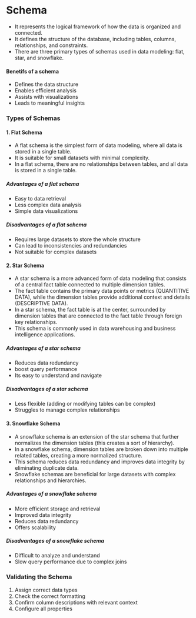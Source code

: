 # Schema
- It represents the logical framework of how the data is organized and connected. 
- It defines the structure of the database, including tables, columns, relationships, and constraints. 
- There are three primary types of schemas used in data modeling: flat, star, and snowflake.

#### Benetifs of a schema
- Defines the data structure
- Enables efficient analysis
- Assists with visualizations
- Leads to meaningful insights

### Types of Schemas

#### 1. Flat Schema
- A flat schema is the simplest form of data modeling, where all data is stored in a single table.
- It is suitable for small datasets with minimal complexity.
- In a flat schema, there are no relationships between tables, and all data is stored in a single table.

##### Advantages of a flat schema
- Easy to data retrieval
- Less complex data analysis
- Simple data visualizations

##### Disadvantages of a flat schema
- Requires large datasets to store the whole structure
- Can lead to inconsistencies and redundancies
- Not suitable for complex datasets

#### 2. Star Schema
- A star schema is a more advanced form of data modeling that consists of a central fact table connected to multiple dimension tables.
- The fact table contains the primary data points or metrics (QUANTITIVE DATA), while the dimension tables provide additional context and details (DESCRIPTIVE DATA).
- In a star schema, the fact table is at the center, surrounded by dimension tables that are connected to the fact table through foreign key relationships.
- This schema is commonly used in data warehousing and business intelligence applications.

##### Advantages of a star schema
- Reduces data redundancy
- boost query performance
- Its easy to understand and navigate

##### Disadvantages of a star schema
- Less flexible (adding or modifying tables can be complex)
- Struggles to manage complex relationships

#### 3. Snowflake Schema
- A snowflake schema is an extension of the star schema that further normalizes the dimension tables (this creates a sort of hierarchy).
- In a snowflake schema, dimension tables are broken down into multiple related tables, creating a more normalized structure.
- This schema reduces data redundancy and improves data integrity by eliminating duplicate data.
- Snowflake schemas are beneficial for large datasets with complex relationships and hierarchies.

##### Advantages of a snowflake schema
- More efficient storage and retrieval
- Improved data integrity
- Reduces data redundancy
- Offers scalability

##### Disadvantages of a snowflake schema
- Difficult to analyze and understand
- Slow query performance due to complex joins

### Validating the Schema
1. Assign correct data types
2. Check the correct formatting
3. Confirm column descriptions with relevant context
4. Configure all properties